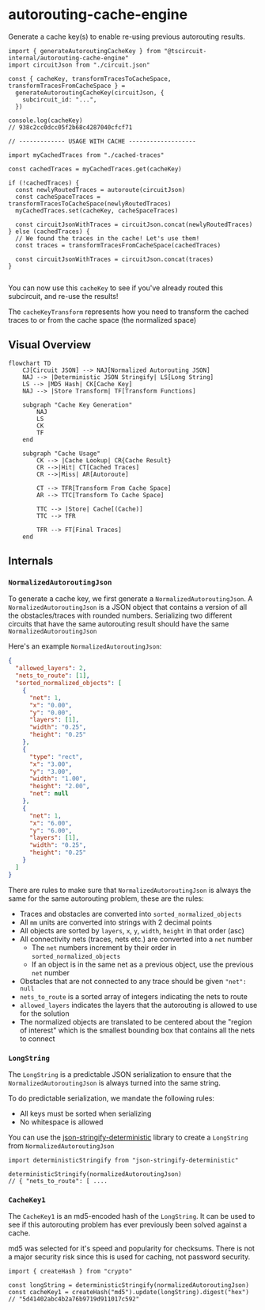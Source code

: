 # autorouting-cache-engine

Generate a cache key(s) to enable re-using previous autorouting results.

```tsx
import { generateAutoroutingCacheKey } from "@tscircuit-internal/autorouting-cache-engine"
import circuitJson from "./circuit.json"

const { cacheKey, transformTracesToCacheSpace, transformTracesFromCacheSpace } =
  generateAutoroutingCacheKey(circuitJson, {
    subcircuit_id: "...",
  })

console.log(cacheKey)
// 938c2cc0dcc05f2b68c4287040cfcf71

// ------------- USAGE WITH CACHE -------------------

import myCachedTraces from "./cached-traces"

const cachedTraces = myCachedTraces.get(cacheKey)

if (!cachedTraces) {
  const newlyRoutedTraces = autoroute(circuitJson)
  const cacheSpaceTraces = transformTracesToCacheSpace(newlyRoutedTraces)
  myCachedTraces.set(cacheKey, cacheSpaceTraces)

  const circuitJsonWithTraces = circuitJson.concat(newlyRoutedTraces)
} else (cachedTraces) {
  // We found the traces in the cache! Let's use them!
  const traces = transformTracesFromCacheSpace(cachedTraces)

  const circuitJsonWithTraces = circuitJson.concat(traces)
}


```

You can now use this `cacheKey` to see if you've already routed this subcircuit,
and re-use the results!

The `cacheKeyTransform` represents how you need to transform the cached traces
to or from the cache space (the normalized space)

## Visual Overview

```mermaid
flowchart TD
    CJ[Circuit JSON] --> NAJ[Normalized Autorouting JSON]
    NAJ --> |Deterministic JSON Stringify| LS[Long String]
    LS --> |MD5 Hash| CK[Cache Key]
    NAJ --> |Store Transform| TF[Transform Functions]

    subgraph "Cache Key Generation"
        NAJ
        LS
        CK
        TF
    end

    subgraph "Cache Usage"
        CK --> |Cache Lookup| CR{Cache Result}
        CR -->|Hit| CT[Cached Traces]
        CR -->|Miss| AR[Autoroute]

        CT --> TFR[Transform From Cache Space]
        AR --> TTC[Transform To Cache Space]

        TTC --> |Store| Cache[(Cache)]
        TTC --> TFR

        TFR --> FT[Final Traces]
    end
```

## Internals

### `NormalizedAutoroutingJson`

To generate a cache key, we first generate a `NormalizedAutoroutingJson`. A
`NormalizedAutoroutingJson` is a JSON object that contains a version of all
the obstacles/traces with rounded numbers. Serializing two different circuits
that have the same autorouting result should have the same `NormalizedAutoroutingJson`

Here's an example `NormalizedAutoroutingJson`:

```json
{
  "allowed_layers": 2,
  "nets_to_route": [1],
  "sorted_normalized_objects": [
    {
      "net": 1,
      "x": "0.00",
      "y": "0.00",
      "layers": [1],
      "width": "0.25",
      "height": "0.25"
    },
    {
      "type": "rect",
      "x": "3.00",
      "y": "3.00",
      "width": "1.00",
      "height": "2.00",
      "net": null
    },
    {
      "net": 1,
      "x": "6.00",
      "y": "6.00",
      "layers": [1],
      "width": "0.25",
      "height": "0.25"
    }
  ]
}
```

There are rules to make sure that `NormalizedAutoroutingJson` is always the
same for the same autorouting problem, these are the rules:

- Traces and obstacles are converted into `sorted_normalized_objects`
- All `mm` units are converted into strings with 2 decimal points
- All objects are sorted by `layers`, `x`, `y`, `width`, `height` in that order (asc)
- All connectivity nets (traces, nets etc.) are converted into a `net` number
  - The `net` numbers increment by their order in `sorted_normalized_objects`
  - If an object is in the same net as a previous object, use the previous `net`
    number
- Obstacles that are not connected to any trace should be given `"net": null`
- `nets_to_route` is a sorted array of integers indicating the nets to route
- `allowed_layers` indicates the layers that the autorouting is allowed to use
  for the solution
- The normalized objects are translated to be centered about the "region of interest" which is the smallest bounding box that contains all the nets to connect

### `LongString`

The `LongString` is a predictable JSON serialization to ensure that the
`NormalizedAutoroutingJson` is always turned into the same string.

To do predictable serialization, we mandate the following rules:

- All keys must be sorted when serializing
- No whitespace is allowed

You can use the [json-stringify-deterministic](https://www.npmjs.com/package/json-stringify-deterministic) library to create a `LongString` from `NormalizedAutoroutingJson`

```tsx
import deterministicStringify from "json-stringify-deterministic"

deterministicStringify(normalizedAutoroutingJson)
// { "nets_to_route": [ ....
```

### `CacheKey1`

The `CacheKey1` is an md5-encoded hash of the `LongString`. It can be used to
see if this autorouting problem has ever previously been solved against a cache.

md5 was selected for it's speed and popularity for checksums. There is not a
major security risk since this is used for caching, not password security.

```tsx
import { createHash } from "crypto"

const longString = deterministicStringify(normalizedAutoroutingJson)
const cacheKey1 = createHash("md5").update(longString).digest("hex")
// "5d41402abc4b2a76b9719d911017c592"
```
